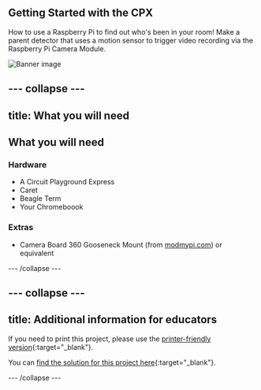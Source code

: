 ## Getting Started with the CPX

How to use a Raspberry Pi to find out who's been in your room! Make a parent detector that uses a motion sensor to trigger video recording via the Raspberry Pi Camera Module.

![Banner image](images/banner.png)

--- collapse ---
---
title: What you will need
---
## What you will need

### Hardware
- A Circuit Playground Express
- Caret
- Beagle Term
- Your Chromeboook

### Extras

- Camera Board 360 Gooseneck Mount (from [modmypi.com](https://www.modmypi.com/raspberry-pi/camera/camera-cases/camera-board-360-gooseneck-mount)) or equivalent

--- /collapse ---

--- collapse ---
---
title: Additional information for educators
---

If you need to print this project, please use the [printer-friendly version](https://projects.raspberrypi.org/en/projects/parent-detector/print){:target="_blank"}.

You can [find the solution for this project here](http://rpf.io/p/en/parent-detector-get){:target="_blank"}.

--- /collapse ---

